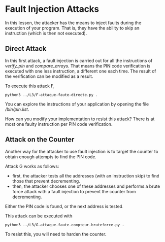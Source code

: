 # Fault Injection Attacks

In this lesson, the attacker has the means to inject faults during the execution of your program. That is, they have the ability to skip an instruction (which is then not executed).

## Direct Attack

In this first attack, a fault injection is carried out for all the instructions of *verify_pin* and *compare_arrays*. That means the PIN code verification is executed with one less instruction, a different one each time. The result of the verification can be modified as a result.

To execute this attack F,

```
python3 ../L3/F-attaque-faute-directe.py .
```

You can explore the instructions of your application by opening the file */bin/pin.list*.


How can you modify your implementation to resist this attack? There is at most one faulty instruction per PIN code verification.

## Attack on the Counter

Another way for the attacker to use fault injection is to target the counter to obtain enough attempts to find the PIN code.

Attack G works as follows:
 - first, the attacker tests all the addresses (with an instruction skip) to find those that prevent decrementing.
 - then, the attacker chooses one of these addresses and performs a brute force attack with a fault injection to prevent the counter from decrementing.

Either the PIN code is found, or the next address is tested.

This attack can be executed with

```
python3 ../L3/G-attaque-faute-compteur-bruteforce.py .
```

To resist this, you will need to harden the counter.